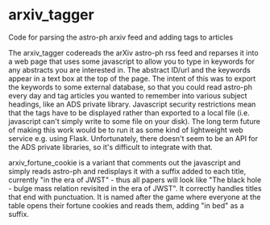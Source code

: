 # arxiv_tagger
Code for parsing the astro-ph arxiv feed and adding tags to articles

The arxiv_tagger codereads the arXiv astro-ph rss feed and reparses it into a web page that
uses some javascript to allow you to type in keywords for any abstracts you are interested in.
The abstract ID/url and the keywords appear in a text box at the top of the page. The intent
of this was to export the keywords to some external database, so that you could read astro-ph
every day and tag articles you wanted to remember into various subject headings, like an 
ADS private library. Javascript security restrictions mean that the tags have to be displayed
rather than exported to a local file (i.e. javascript can't simply write to some file on your 
disk).  The long term future of making this work would be to run it as some kind of 
lightweight web service e.g. using Flask. Unfortunately, there doesn't seem to be an API for
the ADS private libraries, so it's difficult to integrate with that.

arxiv_fortune_cookie is a variant that comments out the javascript and simply reads astro-ph 
and redisplays it with a suffix added to each title, currently "in the era of JWST" - thus all
papers will look like "The black hole - bulge mass relation revisited in the era of JWST". It
correctly handles titles that end with punctuation. It is named after the game where everyone
at the table opens their fortune cookies and reads them, adding "in bed" as a suffix.

